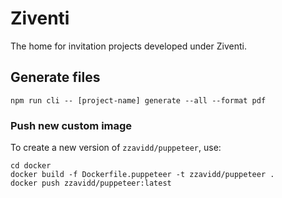 # Ziventi

The home for invitation projects developed under Ziventi.

## Generate files

```
npm run cli -- [project-name] generate --all --format pdf
```

### Push new custom image

To create a new version of `zzavidd/puppeteer`, use:

```
cd docker
docker build -f Dockerfile.puppeteer -t zzavidd/puppeteer .
docker push zzavidd/puppeteer:latest
```

